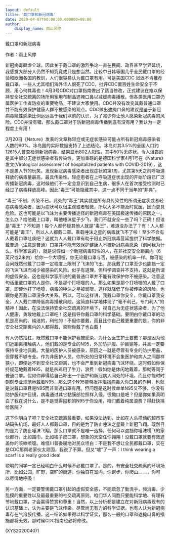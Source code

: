 ```yaml
---
layout: default
title: '戴口罩和新冠病毒'
date: 2020-04-07T00:00:00.000000+08:00
author:
    display_name: 雨止风停
---
```


戴口罩和新冠病毒

作者：雨止风停

新冠病毒肆虐全球，因此关于戴口罩的激烈争论一直在民间、政界甚至学界延烧，我感觉大部分人仍然不知究竟或只是想当然。比较中日韩等国几乎全民戴口罩的经验和欧洲各国的教训，人们很容易认为戴口罩有用。可是美国CDC 迟迟不肯推荐戴口罩。一些人尤其咱们海外华人恨死了CDC，批评CDC置百姓生命安全于不顾，用心何其毒也！4月3号CDC对口罩指南做出了适当修改，正式建议在难以保持安全社交疏离的场所用家用布制品遮掩口鼻以减缓病毒播散。但各类医用口罩仍属医护工作者防疫的重要物品，不建议大家使用。CDC并没有改变其戴普通口罩并不能有效保护健康人群不被感染的观点。CDC做出遮掩口鼻的建议是鉴于新冠病毒隐性感染比例远远高于我们以前的认识，为了减少你让他人感染新冠病毒的风险。CDC并没有错。那么戴口罩对于防新冠病毒传播到底有没有用？我认为一定程度上有用！

3月20日《Nature》发表的文章称轻症或无症状感染可能占所有新冠病毒感染者人数的60%。冰岛国的实际数据支持了上述结论。冰岛对其3.5%的全国人口约 12615人普查检测新冠病毒，结果显示802人阳性，其中50%无症状。令人沮丧的是其中部分无症状感染者有传染性。更加重磅的是德国科学家4月1号在《Nature》发文(Virological assessment of hospitalized patients with COVID-2019），这不是愚人节的玩笑。发现新冠病毒感染者出现症状的第1周，尤其第5天之前呼吸道释放的病毒量最高，最具传染性。轻症患者在上呼吸道症状出现的开始阶段已广泛传播新冠病毒，这时候他们不一定会意识到自己生病，很多人在首次接受检测时已经过了病毒释放高峰。因此“毒王”可能隐藏其中，这一点不同于当年的“非典”。

“毒王”不制，传染不已。此处的“毒王”其实就是所有具传染性的所谓无症状或者轻症病毒感染者，因为症状可以很主观或者轻微，所以大多不能及时就医，因而更具危险。这也可能是以飞沫为主要传播途径的新冠病毒在美国极速传播的原因之一。怎么办？给他戴上口罩，叫他唾沫星子少飞，我们不就安全一些了吗？正确！但谁是“毒王”？不知道！每个人都怀疑其他人就是“毒王”，难道没办法了？有！人人都可能是“毒王”，所以人人都戴口罩。乘载唾沫之星的病毒就飞不了啦！至少不会有人戴着口罩吐痰吧？这就为人人戴口罩有助于阻止新冠病毒蔓延提供了科学依据。戴普通（注意是普通）口罩并不能有效保护健康人不被新冠病毒感染（别问我为什么，科学家说的），就是说假如一个新冠病毒阳性的人，在非社交安全距离内（6英尺或2米内）给你一个大喷嚏，你无论戴口罩与否，被感染的机率一样。你可能会问既然他戴了口罩一定程度上限制了飞沫的飞出，那我戴了口罩至少也能挡一定的飞沫飞进而减少被感染的风险。似乎有道理，但科学调查并不支持，这就是所谓的虚假安全。这也是科学家所说的戴普通口罩并不能有效保护你不被感染。注意这句话里戴口罩的人是你，不是那个打喷嚏的人。那么如果是那个打喷嚏的人戴了口罩，即使他打了喷嚏，病毒的唾沫之星被局限，这样就降低了你被传染的风险，也跟你是否戴口罩没多大关系。所以，可以这样讲，我戴口罩你安全，你戴口罩我安全，人人戴口罩降低病毒播散风险。这简直科学地体现了“毫不利己，专门利人”的精神！因此，在没法保持安全社交疏离的环境下，视自己为无症状感染者，为了他人健康，勇敢地戴上口罩吧！这是指导你戴口罩的科学基础。要明白你戴口罩的动机是高尚的、纯洁的，利他的！不但你要戴，而且比你自己戴更重要的是，你的非安全社交距离内的人都得戴，否则你戴了也白戴！

有人仍然抬杠，既然戴口罩不能保护我被感染，为什么医生护士要戴？那是因为他们近距离接触病人，他们戴的是专业的N95，外加防护服、护目镜等，并且一定要保持专业地佩戴。大量的医护人员被感染，原因之一就是尽管有专业的防护用品，但穿戴不够专业。作为非医护人员，你所处的日常环境不会象医护和病人之间那样狭小，即便达不到安全社交距离，也不会严重到新冠病毒飞沫环绕。这时假如你保持规范地戴着N95，就是杀鸡用了牛刀，浪费！假如你是休闲地戴着，那就等同于普通口罩。假如你非得给自己吓出一个医护和新冠病人同处的环境，而且你能时时刻刻专业规范地戴着N95，那么这个N95能够发挥阻挡病毒入你口鼻的作用，也就是说戴口罩且是N95而非普通口罩有用。但问题是这时候单单N95又不够，你没有防护服和护目镜，病毒通过其它黏膜部位照样入侵。很拗口是吧？但是你如果真明白了我在说什么，是不是觉得囤积的N95于你没用，咱们戴着纯属浪费？得赶快捐给医院？

这下你明白了吧？安全社交疏离最重要，如果没法达到，比如在人头攒动的超市车站码头机场，最好人人都戴口罩，目的是为了防止唾沫之星戴上新冠飞翔。既然目的是为了防止唾沫飞翔，那么口罩就不是唯一选择。任何可以遮挡你唾沫横飞的家伙都行，比如围巾，比如橘子皮口罩，想象的天空任你翱翔！没戴口罩就要有效遮盖你的咳嗽喷嚏。难怪川普委屈地对民众坦白：不是我不想让全民都戴口罩，实在是CDC那帮老家伙太顽固，我说了不算。但又“嘘”了一声：I think wearing a scarf is a really good idea!

聪明的同学一定已经明白什么时候不必戴口罩了。是的，有安全社交疏离的环境场所，比如公园，旷野，空旷的街道，你独自在室内，你跑步，你爬山... ...，你可以尽情地呼吸！

另一方面，一定要警惕戴口罩引起的虚假安全感，不能疏忽了勤洗手，频消毒，少乱摸的重要性以及最最重要的社交疏离原则。咱们华人同胞只要能科学地、有理有节地戴口罩，才会赢得赞赏和尊重！当然，以上分析都是建立在对新冠病毒现有的认识基础上，认为主要是飞沫传染。尽管尚无有力的科学证据，也有人认为新冠病毒存在气溶胶传播，这一结论如果得以科学证实，那么一般的口罩和遮掩口鼻的措施都将无效，那时候CDC指南也必将修改。

(XYS20200407)

